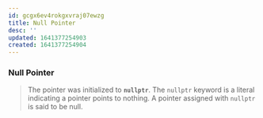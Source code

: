 ```yaml
---
id: gcgx6ev4rokgxvraj07ewzg
title: Null Pointer
desc: ''
updated: 1641377254903
created: 1641377254904
---
```



### Null Pointer

> The pointer was initialized to **`nullptr`**. The `nullptr` keyword is a literal indicating a pointer points to nothing. A pointer assigned with `nullptr` is said to be null.
